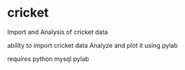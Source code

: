 cricket
=======

Import and Analysis of cricket data

ability to import cricket data
Analyze and plot it using pylab

requires
python
mysql
pylab
